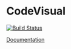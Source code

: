 # CodeVisual
[![Build Status](https://travis-ci.org/kuviman/codevisual.svg?branch=master)](https://travis-ci.org/kuviman/codevisual)

[Documentation](http://codevisual.kuviman.com/doc)